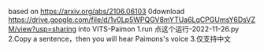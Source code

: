  based on https://arxiv.org/abs/2106.06103
0download https://drive.google.com/file/d/1v0Lp5WPQGV8mYTUa6LqCPGUmsY6DsVZM/view?usp=sharing into VITS-Paimon
1.run 点这个运行-2022-11-26.py
2.Copy a sentence，then you will hear Paimons's voice
3.仅支持中文